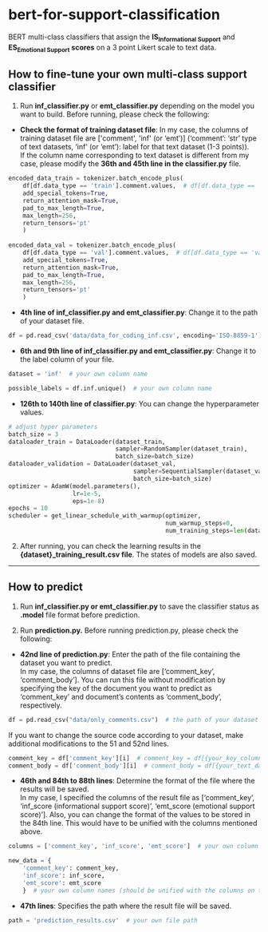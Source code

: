 # bert-for-support-classification  
BERT multi-class classifiers that assign the **IS<sub>Informational Support</sub>** and **ES<sub>Emotional Support</sub> scores** on a 3 point Likert scale to text data.  

## How to fine-tune your own multi-class support classifier
1. Run **inf_classifier.py** or **emt_classifier.py** depending on the model you want to build. Before running, please check the following:
* **Check the format of training dataset file**: In my case, the columns of training dataset file are ['comment', 'inf' (or ‘emt’)] (‘comment’: ‘str’ type of text datasets, ‘inf’ (or ‘emt’): label for that text dataset (1-3 points)).  
If the column name corresponding to text dataset is different from my case, please modify the **36th and 45th line in the classifier.py** file.  

```python
encoded_data_train = tokenizer.batch_encode_plus(
    df[df.data_type == 'train'].comment.values,  # df[df.data_type == 'train'].{your_column_name}.values
    add_special_tokens=True,
    return_attention_mask=True,
    pad_to_max_length=True,
    max_length=256,
    return_tensors='pt'
    )
    
encoded_data_val = tokenizer.batch_encode_plus(
    df[df.data_type == 'val'].comment.values,  # df[df.data_type == 'val'].{your_column_name}.values
    add_special_tokens=True,
    return_attention_mask=True,
    pad_to_max_length=True,
    max_length=256,
    return_tensors='pt'
    )
```

* **4th line of inf_classifier.py and emt_classifier.py**: Change it to the path of your dataset file.  

```python
df = pd.read_csv('data/data_for_coding_inf.csv', encoding='ISO-8859-1')  # the path of your training dataset file
```

* **6th and 9th line of inf_classifier.py and emt_classifier.py**: Change it to the label column of your file.  
```python
dataset = 'inf'  # your own column name
```
```python
possible_labels = df.inf.unique()  # your own column name
```

* **126th to 140th line of classifier.py**: You can change the hyperparameter values.  
```python
# adjust hyper parameters
batch_size = 3
dataloader_train = DataLoader(dataset_train,
                              sampler=RandomSampler(dataset_train),
                              batch_size=batch_size)
dataloader_validation = DataLoader(dataset_val,
                                   sampler=SequentialSampler(dataset_val),
                                   batch_size=batch_size)
optimizer = AdamW(model.parameters(),
                  lr=1e-5,
                  eps=1e-8)
epochs = 10
scheduler = get_linear_schedule_with_warmup(optimizer,
                                            num_warmup_steps=0,
                                            num_training_steps=len(dataloader_train) * epochs)
```

2. After running, you can check the learning results in the **{dataset}_training_result.csv file**. The states of models are also saved.  

----

## How to predict
1. Run **inf_classifier.py or emt_classifier.py** to save the classifier status as **.model** file format before prediction.  

2. Run **prediction.py.** Before running prediction.py, please check the following:
* **42nd line of prediction.py**: Enter the path of the file containing the dataset you want to predict.  
In my case, the columns of dataset file are [‘comment_key’, ‘comment_body’]. You can run this file without modification by specifying the key of the document you want to predict as ‘comment_key’ and document’s contents as ‘comment_body’, respectively.  
```python
df = pd.read_csv("data/only_comments.csv")  # the path of your dataset file want to predict  
```

If you want to change the source code according to your dataset, make additional modifications to the 51 and 52nd lines.
```python
comment_key = df['comment_key'][i]  # comment_key = df[{your_key_column_name}][i]
comment_body = df['comment_body'][i]  # comment_body = df[{your_text_dataset_column_name}][i]
```

* **46th and 84th to 88th lines**: Determine the format of the file where the results will be saved.  
In my case, I specified the columns of the result file as [‘comment_key’, ‘inf_score (informational support score)’, ‘emt_score (emotional support score)’]. Also, you can change the format of the values to be stored in the 84th line. This would have to be unified with the columns mentioned above.  
```python
columns = ['comment_key', 'inf_score', 'emt_score']  # your own column names
```
```python
new_data = {
    'comment_key': comment_key,
    'inf_score': inf_score,
    'emt_score': emt_score
    }  # your own column names (should be unified with the columns on the 46th line)
```

* **47th lines**: Specifies the path where the result file will be saved.  
```python
path = 'prediction_results.csv'  # your own file path
```
